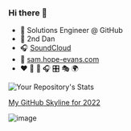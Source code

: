 ### Hi there 👋

<!--
**futuredesignUK/futuredesignUK** is a ✨ _special_ ✨ repository because its `README.md` (this file) appears on your GitHub profile.
https://www.makeuseof.com/badges-that-will-supercharge-your-github-repository/#:~:text=The%20GitHub%20Stats%20badge%20demonstrates,date%20with%20the%20saved%20repository
https://docs.github.com/en/account-and-profile/setting-up-and-managing-your-github-profile/managing-contribution-graphs-on-your-profile/viewing-contributions-on-your-profile
-->

- :ninja: Solutions Engineer @ GitHub
- 🥋 2nd Dan
- 🎧 [SoundCloud](https://soundcloud.com/scratchsam)
- 💬 [sam.hope-evans.com](https://sam.hope-evans.com/)
- ❤️ :martial_arts_uniform: 🥊 🎧 :control_knobs: :performing_arts: :earth_africa:

![Your Repository's Stats](https://github-readme-stats.vercel.app/api?username=futuredesignUK&show_icons=true)

[My GitHub Skyline for 2022](https://skyline.github.com/futuredesignuk/2022)

![image](https://user-images.githubusercontent.com/19208973/220679546-8198a366-bde1-4720-9f3b-0a46865e6e2f.png)

<!--
![Your Repository's Stats](https://github-readme-stats.vercel.app/api/top-langs/?username=futuredesignUK&theme=blue-green)

-->



